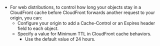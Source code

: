 - For web distributions, to control how long your objects stay in a CloudFront cache before CloudFront forwards another request to your origin, you can:
  - Configure your origin to add a Cache-Control or an Expires header field to each object.
  - Specify a value for Minimum TTL in CloudFront cache behaviors.
    - Use the default value of 24 hours.
